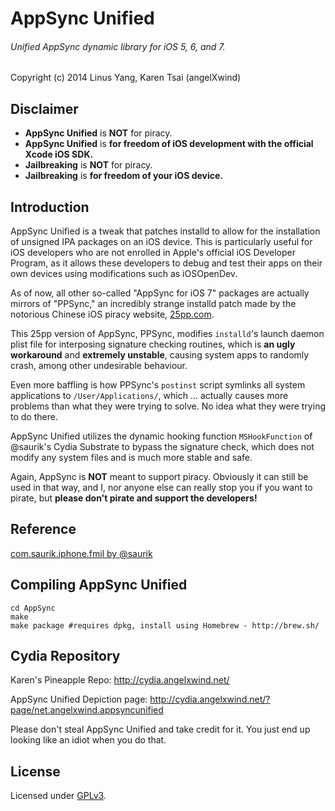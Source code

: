 # AppSync Unified
###### Unified AppSync dynamic library for iOS 5, 6, and 7.

Copyright (c) 2014 Linus Yang, Karen Tsai (angelXwind)

Disclaimer
----------
* **AppSync Unified** is **NOT** for piracy. 
* **AppSync Unified** is **for freedom of iOS development with the official Xcode iOS SDK.**
* **Jailbreaking** is **NOT** for  piracy. 
* **Jailbreaking** is **for freedom of your iOS device.**

Introduction
------------
AppSync Unified is a tweak that patches installd to allow for the installation of unsigned IPA packages on an iOS device. This is particularly useful for iOS developers who are not enrolled in Apple's official iOS Developer Program, as it allows these developers to debug and test their apps on their own devices using modifications such as iOSOpenDev.

As of now, all other so-called "AppSync for iOS 7" packages are actually mirrors of "PPSync," an incredibly strange installd patch made by the notorious Chinese iOS piracy website, [25pp.com](http://pro.25pp.com).

This 25pp version of AppSync, PPSync, modifies `installd`'s launch daemon plist file for interposing signature checking routines, which is **an ugly workaround** and **extremely unstable**, causing system apps to randomly crash, among other undesirable behaviour.

Even more baffling is how PPSync's `postinst` script symlinks all system applications to `/User/Applications/`, which ... actually causes more problems than what they were trying to solve. No idea what they were trying to do there.

AppSync Unified utilizes the dynamic hooking function `MSHookFunction` of @saurik's Cydia Substrate to bypass the signature check, which does not modify any system files and is much more stable and safe.

Again, AppSync is **NOT** meant to support piracy. Obviously it can still be used in that way, and I, nor anyone else can really stop you if you want to pirate, but **please don't pirate and support the developers!**

Reference
---------
[com.saurik.iphone.fmil by @saurik](http://svn.saurik.com/repos/menes/trunk/tweaks/fmil/Tweak.mm)

Compiling AppSync Unified
-------------------------
```git clone https://github.com/angelXwind/AppSync.git
cd AppSync
make
make package #requires dpkg, install using Homebrew - http://brew.sh/
```

Cydia Repository
----------------

Karen's Pineapple Repo: http://cydia.angelxwind.net/

AppSync Unified Depiction page: http://cydia.angelxwind.net/?page/net.angelxwind.appsyncunified

Please don't steal AppSync Unified and take credit for it. You just end up looking like an idiot when you do that.

License
-------
Licensed under [GPLv3](http://www.gnu.org/copyleft/gpl.html).
